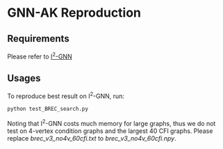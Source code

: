 # GNN-AK Reproduction

## Requirements

Please refer to [I$^2$-GNN](https://github.com/graphpku/i2gnn)

## Usages

To reproduce best result on I$^2$-GNN, run:

```bash
python test_BREC_search.py
```

Noting that I$^2$-GNN costs much memory for large graphs, thus we do not test on 4-vertex condition graphs and the largest 40 CFI graphs. Please replace *brec_v3_no4v_60cfi.txt* to *brec_v3_no4v_60cfi.npy*.
